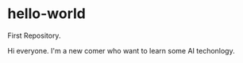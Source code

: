 # hello-world
First Repository.

Hi everyone. I'm a new comer who want to learn some AI techonlogy.
